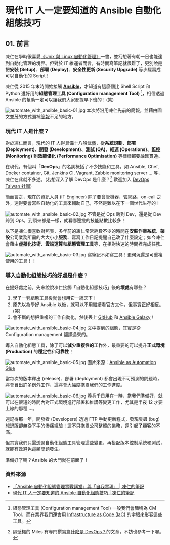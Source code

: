 # 現代 IT 人一定要知道的 Ansible 自動化組態技巧

## 01. 前言

凍仁在學時很喜愛[《Unix 與 Linux 自動化管理》](http://www.drmaster.com.tw/Bookinfo.asp?BookID=OS20109)一書，並幻想著有朝一日也能達到自動化管理的境界。但對於 IT 維運者而言，有時間寫筆記就很難了，更別說是把**安裝 (Setup)**、**部署 (Deploy)**、**安全性更新 (Security Upgrade)** 等步驟寫成可以自動化的 Script！

凍仁從 2015 年末時開始接觸 [**Ansible**](https://ansible.com)，才知道有這麼個比 Shell Script 和 Python 還好用的**組態管理工具 (Configuration management Tool)** [^1]，相信透過 Ansible 的幫助一定可以讓我們大家都提早下班的！(笑)

![automate_with_ansible_basic-01.jpg](imgs/automate_with_ansible_basic-01.jpg)
本次將沿用凍仁先前的簡報，並藉由圖文並茂的方式彌補[簡報](http://note.drx.tw/2016/05/automate-with-ansible-basic.html)不足的地方。


### 現代 IT 人是什麼？

對於凍仁而言，現代的 IT 人得具備十八般武藝，從**系統規劃**、**部署 (Deployment)**、**開發 (Development)**、**測試 (QA)**、**維運 (Operations)**、**監控 (Monitoring)** 到**效能優化 (Performance Optimisation)** 等樣樣都要融匯貫通。

在現代，有個叫「**DevOps**」的名詞概括了不少技能和工具，如 Ansible, Chef, Docker container, Git, Jenkins CI, Vagrant, Zabbix monitoring server … 等，凍仁在此就不多述。(若想深入了解 DevOps 是什麼？[^2] 歡迎加入 [DevOps Taiwan 社團](https://www.facebook.com/groups/DevOpsTaiwan/))

簡而言之，現在的資訊人員 (IT Engineer) 除了要會管機器、管網路、on-call 之外，還得要會寫些自動化的工具來輔助自己，不然是難以在下一個世代生存的！

![automate_with_ansible_basic-02.jpg](imgs/automate_with_ansible_basic-02.jpg)
不管是從 Ops 跨到 Dev，還是從 Dev 跨到 Ops，到頭來都是一樣，就看哪邊投的技能點數比較多！

以下是凍仁很喜歡對照表，多年前的凍仁常常耗費不少的時間在**安裝作業系統**、**架設**公司業務所需的大大小小**服務**、寫寫工作日記提醒自己改了什麼設定；如今凍仁會藉由**虛擬化技術**、**雲端運算**和**組態管理工具**等，在相對快速的時間裡完成任務。

![automate_with_ansible_basic-03.jpg](imgs/automate_with_ansible_basic-03.jpg)
寫筆記不如寫工具！更何況還是可重複使用的工具！！


### 導入自動化組態技巧的好處是什麼？

在提好處之前，先來說說凍仁接觸「自動化組態技巧」後的**壞處**有哪些？

1. 學了一套組態工具後就會想用它一統天下！
2. 原先以為學好 Ansible 以後，就可以不用繼續看官方文件，但事實正好相反。(笑)
3. 會不斷的想把重複的工作自動化，然後丟上 [GitHub](https://github.com/chusiang?utf8=✓&tab=repositories&q=ansible) 和 [Ansible Galaxy](https://galaxy.ansible.com/chusiang/)！

![automate_with_ansible_basic-04.jpg](imgs/automate_with_ansible_basic-04.jpg)
文中提到的組態，其實是從 Configuration management 翻譯過來的。

導入自動化組態工具，除了可以**減少重複性的工作**外，最重要的可以提升**正式環境 (Production)** 的**穩定性**和**可靠性**！

![automate_with_ansible_basic-05.jpg](imgs/automate_with_ansible_basic-05.jpg)
圖片來源：[Ansible as Automation Glue](https://www.ansible.com/blog/ansible-automation-glue)

當每次的版本釋出 (release)、部署 (deployment) 都會出現不可預測的問題時，將會冒出許多例外工作，這將會大幅度拖累我們的工作進度。

![automate_with_ansible_basic-06.jpg](imgs/automate_with_ansible_basic-06.jpg)
養兵千日用在一時，當我們準備好，就可以在很短的時間內對正式環境進行部署和維護等變更工作，尤其是半夜 12 才要上線的那種 ...。

還記得那一年，開發者 (Developers) 透過 FTP 手動更新程式，發現臭蟲 (bug) 想退版卻無從下手的慘痛經驗！這不只拖累公司整體的業務，還引起了顧客的不滿。

但其實我們只需透過自動化組態工具管理這些變更，再搭配版本控制系統和測試，就能有效避免這類問題發生。

準備好了嗎？Ansible 的大門就在前面了！


### 資料來源

* [「Ansible 自動化組態管理實戰講堂」與「自我實現」 | 凍仁的筆記](http://note.drx.tw/2016/03/ansible-workshop-and-self-realization.html)
* [現代 IT 人一定要知道的 Ansible 自動化組態技巧 | 凍仁的筆記](http://note.drx.tw/2016/05/automate-with-ansible-basic.html)


[^1]: 組態管理工具 (Configuration management Tool) 一般我們會簡稱為 CM Tool，而在業界我們還會用 [Infrastructure as Code (IaC)](https://en.wikipedia.org/wiki/Infrastructure_as_Code) 的字眼來形容這些工具。

[^2]: 隔壁棚的 Miles 有專門撰寫篇[什麼是 DevOps？](http://ithelp.ithome.com.tw/articles/10184557)的文章，不妨也參考一下喔。
